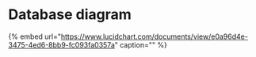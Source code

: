# Database diagram

{% embed url="https://www.lucidchart.com/documents/view/e0a96d4e-3475-4ed6-8bb9-fc093fa0357a" caption="" %}

